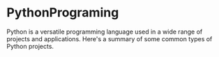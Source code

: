 # PythonPrograming
Python is a versatile programming language used in a wide range of projects and applications. Here's a summary of some common types of Python projects.
